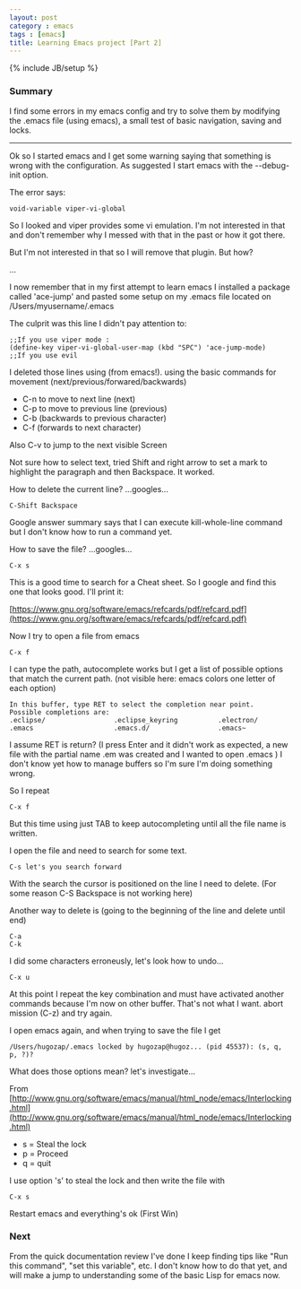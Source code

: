 ```yaml
---
layout: post
category : emacs
tags : [emacs]
title: Learning Emacs project [Part 2]
---
```

{% include JB/setup %}

### Summary

I find some errors in my emacs config and try to solve them by modifying the .emacs file (using emacs), a small test of basic navigation, saving and locks.

---

Ok so I started emacs and I get some warning saying that something is wrong with the configuration. As suggested I start emacs with the --debug-init option.

The error says:

    void-variable viper-vi-global

So I looked and viper provides some vi emulation. I'm not interested in that and don't remember why I messed with that in the past or how it got there.

But I'm not interested in that so I will remove that plugin. But how?

...

I now remember that in my first attempt to learn emacs I installed a package called 'ace-jump' and pasted some setup on my .emacs file located on 
     /Users/myusername/.emacs


The culprit was this line I didn't pay attention to:

    ;;If you use viper mode :
    (define-key viper-vi-global-user-map (kbd "SPC") 'ace-jump-mode)
    ;;If you use evil

I deleted those lines using (from emacs!).  using the basic commands for movement (next/previous/forwared/backwards)

* C-n to move to next line (next)
* C-p to move to previous line (previous)
* C-b (backwards to previous character)
* C-f (forwards to next character)

Also C-v to jump to the next visible Screen

Not sure how to select text, tried Shift and right arrow to set a mark to highlight the paragraph and then Backspace. It worked.

How to delete the current line?
...googles...

    C-Shift Backspace

Google answer summary says that I can execute kill-whole-line command but I don't know how to run a command yet.

How to save the file? 
...googles...

    C-x s


This is a good time to search for a Cheat sheet. So I google and find this one that looks good. I'll print it:

[https://www.gnu.org/software/emacs/refcards/pdf/refcard.pdf](https://www.gnu.org/software/emacs/refcards/pdf/refcard.pdf)

Now I try to open a file from emacs

    C-x f

I can type the path, autocomplete works but I get a list of possible options that match the current path. (not visible here: emacs colors one letter of each option)

    In this buffer, type RET to select the completion near point.
    Possible completions are:
    .eclipse/                 .eclipse_keyring          .electron/
    .emacs                    .emacs.d/                 .emacs~

I assume RET is return? (I press Enter and it didn't work as expected, a new file with the partial name .em was created and I wanted to open .emacs ) I don't know yet how to manage buffers so I'm sure I'm doing something wrong.

So I repeat

    C-x f

But this time using just TAB to keep autocompleting until all the file name is written.

I open the file and need to search for some text.

    C-s let's you search forward

With the search the cursor is positioned on the line I need to delete. 
(For some reason C-S Backspace is not working here)

Another way to delete is (going to the beginning of the line and delete until end)

    C-a
    C-k

I did some characters erroneusly, let's look how to undo...

    C-x u

At this point I repeat the key combination and must have activated another commands because I'm now on other buffer. That's not what I want. abort mission (C-z) and try again.

I open emacs again, and when trying to save the file I get

    /Users/hugozap/.emacs locked by hugozap@hugoz... (pid 45537): (s, q, p, ?)?

What does those options mean? let's investigate...

From [http://www.gnu.org/software/emacs/manual/html_node/emacs/Interlocking.html](http://www.gnu.org/software/emacs/manual/html_node/emacs/Interlocking.html)

* s = Steal the lock
* p = Proceed
* q = quit

I use option 's' to steal the lock and then write the file with

    C-x s

Restart emacs and everything's ok (First Win)

### Next

From the quick documentation review I've done I keep finding tips like "Run this command", "set this variable", etc. I don't know how to do that yet, and will make a jump to understanding some of the basic Lisp for emacs now. 

